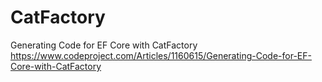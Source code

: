 # CatFactory
Generating Code for EF Core with CatFactory
https://www.codeproject.com/Articles/1160615/Generating-Code-for-EF-Core-with-CatFactory
